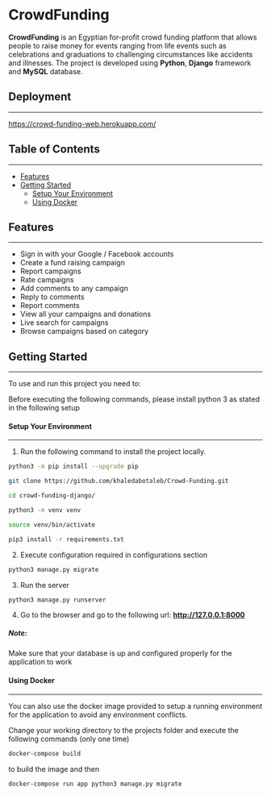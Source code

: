 # CrowdFunding

**CrowdFunding** is an Egyptian for-profit crowd funding platform that allows people to raise money for events ranging from life events such as celebrations and graduations to challenging circumstances like accidents and illnesses.
The project is developed using **Python**, **Django** framework and **MySQL** database.


## Deployment

---

https://crowd-funding-web.herokuapp.com/


## Table of Contents

---

<!-- TOC -->

- [Features](#features)
- [Getting Started](#getting-started)
  - [Setup Your Environment](#setup-your-environment)
  - [Using Docker](#using-docker)
  <!-- /TOC -->

## Features

---

- Sign in with your Google / Facebook accounts
- Create a fund raising campaign
- Report campaigns
- Rate campaigns
- Add comments to any campaign
- Reply to comments
- Report comments
- View all your campaigns and donations
- Live search for campaigns 
- Browse campaigns based on category

## Getting Started

---

To use and run this project you need to:

Before executing the following commands, please install python 3 as stated in the following setup


#### Setup Your Environment

---

1. Run the following command to install the project locally.

```bash
python3 -m pip install --upgrade pip

git clone https://github.com/khaledabotaleb/Crowd-Funding.git

cd crowd-funding-django/ 

python3 -m venv venv

source venv/bin/activate

pip3 install -r requirements.txt 
```

2. Execute configuration required in configurations section

```bash
python3 manage.py migrate
```

3. Run the server

```
python3 manage.py runserver
```

4. Go to the browser and go to the following url: **http://127.0.0.1:8000**

##### Note:

Make sure that your database is up and configured properly for the application to work

#### Using Docker

---

You can also use the docker image provided to setup a running environment
for the application to avoid any environment conflicts.

Change your working directory to the projects folder and execute the following commands (only one time)

```bash
docker-compose build
```

to build the image and then

```bash
docker-compose run app python3 manage.py migrate
```



